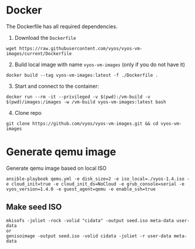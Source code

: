 
# Docker
The Dockerfile has all required dependencies.
1. Download the `Dockerfile`
```
wget https://raw.githubusercontent.com/vyos/vyos-vm-images/current/Dockerfile
```
2. Build local image with name `vyos-vm-images` (only if you do not have it)
```
docker build --tag vyos-vm-images:latest -f ./Dockerfile .
```
3. Start and connect to the container:
```shell
docker run --rm -it --privileged -v $(pwd):/vm-build -v $(pwd)/images:/images -w /vm-build vyos-vm-images:latest bash
```
4. Clone repo
```
git clone https://github.com/vyos/vyos-vm-images.git && cd vyos-vm-images
```

# Generate qemu image
Generate qemu image based on local ISO
```shell
ansible-playbook qemu.yml -e disk_size=2 -e iso_local=./vyos-1.4.iso -e cloud_init=true -e cloud_init_ds=NoCloud -e grub_console=serial -e vyos_version=1.4.0 -e guest_agent=qemu -e enable_ssh=true
```

## Make seed ISO
```shell
mkisofs -joliet -rock -volid "cidata" -output seed.iso meta-data user-data
or
genisoimage -output seed.iso -volid cidata -joliet -r user-data meta-data
```

